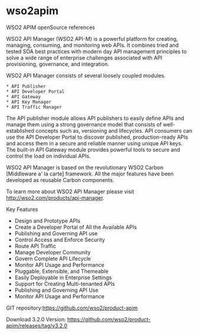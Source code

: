 # wso2apim
WSO2 APIM openSource references

WSO2 API Manager (WSO2 API-M) is a powerful platform for creating, managing, consuming, and monitoring web APIs. It combines tried and tested SOA best practices with modern day API management principles to solve a wide range of enterprise challenges associated with API provisioning, governance, and integration.

WSO2 API Manager consists of several loosely coupled modules.

    * API Publisher
    * API Developer Portal
    * API Gateway
    * API Key Manager
    * API Traffic Manager
The API publisher module allows API publishers to easily define APIs and manage them using a strong governance model that consists of well-established concepts such as, versioning and lifecycles. API consumers can use the API Developer Portal to discover published, production-ready APIs and access them in a secure and reliable manner using unique API keys. The built-in API Gateway module provides powerful tools to secure and control the load on individual APIs.

WSO2 API Manager is based on the revolutionary WSO2 Carbon [Middleware a' la carte] framework. All the major features have been developed as reusable Carbon components.

To learn more about WSO2 API Manager please visit http://wso2.com/products/api-manager.

Key Features

* Design and Prototype APIs
* Create a Developer Portal of All the Available APIs
* Publishing and Governing API use
* Control Access and Enforce Security
* Route API Traffic
* Manage Developer Community
* Govern Complete API Lifecycle
* Monitor API Usage and Performance
* Pluggable, Extensible, and Themeable
* Easily Deployable in Enterprise Settings
* Support for Creating Multi-tenanted APIs
* Publishing and Governing API Use
* Monitor API Usage and Performance

GIT repository:https://github.com/wso2/product-apim

Download 3.2.0 Version: https://github.com/wso2/product-apim/releases/tag/v3.2.0
